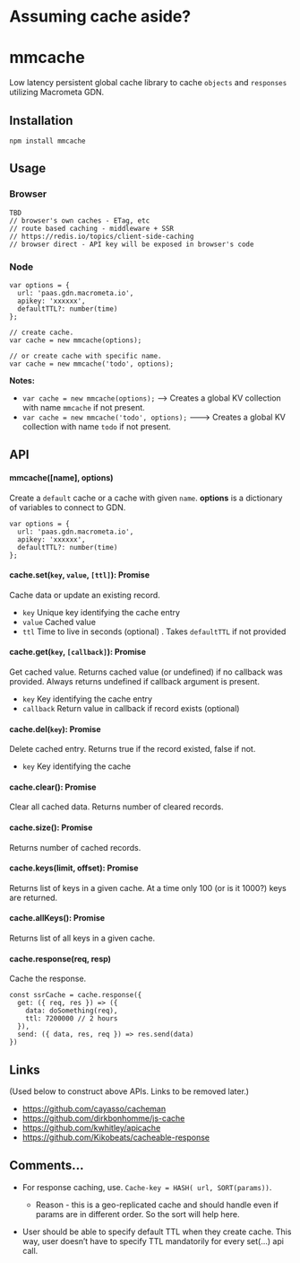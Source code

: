 # Assuming cache aside?

# mmcache

Low latency persistent global cache library to cache `objects` and `responses` utilizing Macrometa GDN.

## Installation

```
npm install mmcache
```

## Usage

### Browser
```
TBD
// browser's own caches - ETag, etc
// route based caching - middleware + SSR
// https://redis.io/topics/client-side-caching
// browser direct - API key will be exposed in browser's code
```

### Node
```
var options = {
  url: 'paas.gdn.macrometa.io',
  apikey: 'xxxxxx',
  defaultTTL?: number(time)
};

// create cache. 
var cache = new mmcache(options);

// or create cache with specific name.
var cache = new mmcache('todo', options);
```

**Notes:**

* `var cache = new mmcache(options);` --> Creates a global KV collection with name `mmcache` if not present.
* `var cache = new mmcache('todo', options);` ---> Creates a global KV collection with name `todo` if not present.

## API

#### mmcache([name], options)

Create a `default` cache or a cache with given `name`. **options** is a dictionary of variables to connect to GDN.

```
var options = {
  url: 'paas.gdn.macrometa.io',
  apikey: 'xxxxxx',
  defaultTTL?: number(time)
};
```

#### cache.set(`key`, `value`, `[ttl]`): Promise

Cache data or update an existing record.

* `key` Unique key identifying the cache entry
* `value` Cached value  
* `ttl` Time to live in seconds (optional) . Takes `defaultTTL` if not provided

#### cache.get(`key`, `[callback]`): Promise

Get cached value. Returns cached value (or undefined) if no callback was provided. Always returns undefined if callback argument is present.

* `key` Key identifying the cache entry
* `callback` Return value in callback if record exists (optional)

#### cache.del(`key`): Promise

Delete cached entry. Returns true if the record existed, false if not.

* `key` Key identifying the cache

#### cache.clear(): Promise

Clear all cached data. Returns number of cleared records.

#### cache.size(): Promise
                
Returns number of cached records.

#### cache.keys(limit, offset): Promise

Returns list of keys in a given cache. At a time only 100 (or is it 1000?) keys are returned.

#### cache.allKeys(): Promise
Returns list of all keys in a given cache.

#### cache.response(req, resp)

Cache the response.

```
const ssrCache = cache.response({
  get: ({ req, res }) => ({
    data: doSomething(req),
    ttl: 7200000 // 2 hours
  }),
  send: ({ data, res, req }) => res.send(data)
})
```

## Links
(Used below to construct above APIs. Links to be removed later.)

* https://github.com/cayasso/cacheman
* https://github.com/dirkbonhomme/js-cache
* https://github.com/kwhitley/apicache
* https://github.com/Kikobeats/cacheable-response



## Comments...

* For response caching, use. `Cache-key = HASH( url, SORT(params))`. 
  * Reason - this is a geo-replicated cache and should handle even if params are in different order. So the sort will help here.

* User should be able to specify default TTL when they create cache. This way, user doesn’t have to specify TTL mandatorily for every set(...) api call.
